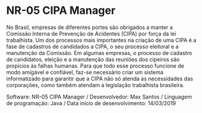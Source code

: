 # NR-05 CIPA Manager
No Brasil, empresas de diferentes portes são obrigados a manter a Comissão Interna de Prevenção de Acidentes (CIPA) por força da lei trabalhista. Um dos processos mais importantes na criação de uma CIPA é a fase de cadastros de candidados a CIPA, o seu processo eleitoral e a manutenção da Comissão. Em algumas empresas, o processo de cadastro de candidatos, eleição e a manutenção das reuniões dos cipeiros são propícios às falhas humanas. Para que todo esse processo funcione de modo amigável e confiável, faz-se necessário criar um sistema informatizado para garantir que a CIPA não só atenda as necessidades das corporações, como também atendam a legislação trabalhista brasileira.     

Software: NR-05 CIPA Manager / 
Desenvolvedor: Max Santos / 
Linguagem de programação: Java / 
Data início de desenvolvimento: 14/03/2019
